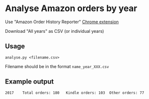 # Analyse Amazon orders by year

Use "Amazon Order History Reporter" [Chrome extension](https://chrome.google.com/webstore/detail/amazon-order-history-repo/mgkilgclilajckgnedgjgnfdokkgnibi?hl=en) 

Download "All years" as CSV (or individual years)

## Usage

`analyse.py <filename.csv>`

Filename should be in the format `name_year_XXX.csv`

## Example output

```
2017	Total orders: 180	Kindle orders: 103	Other orders: 77
```
